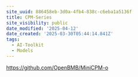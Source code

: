 ```yaml
---
site_uuid: 886458eb-3d0a-4fb4-838c-c6eba1a5136f
title: CPM-Series
site_visibility: public
date_modified: '2025-04-12'
date_created: '2025-03-30T05:44:14.841Z'
tags:
  - AI-Toolkit
  - Models
---
```




















































https://github.com/OpenBMB/MiniCPM-o